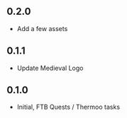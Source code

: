 ## 0.2.0
- Add a few assets

## 0.1.1
- Update Medieval Logo

## 0.1.0
- Initial, FTB Quests / Thermoo tasks
